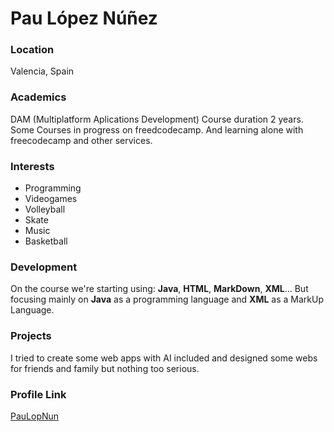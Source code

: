 # Pau López Núñez

### Location

Valencia, Spain 

### Academics

DAM (Multiplatform Aplications Development) Course duration 2 years. 
Some Courses in progress on freedcodecamp. And learning alone with freecodecamp and other services.
 
### Interests

- Programming
- Videogames
- Volleyball
- Skate
- Music 
- Basketball


### Development

On the course we're starting using: **Java**, **HTML**, **MarkDown**, **XML**... 
But focusing mainly on **Java** as a programming language and **XML** as a MarkUp Language. 


### Projects

I tried to create some web apps with AI included and designed some webs for friends and family but nothing too serious. 

### Profile Link

[PauLopNun](https://github.com/PauLopNun)